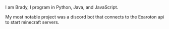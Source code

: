 I am Brady, I program in Python, Java, and JavaScript.

My most notable project was a discord bot that connects to the Exaroton api to start minecraft servers.


